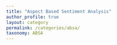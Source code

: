```yaml
---
title: "Aspect Based Sentiment Analysis"
author_profile: true
layout: category
permalink: /categories/absa/
taxonomy: ABSA
---
```

